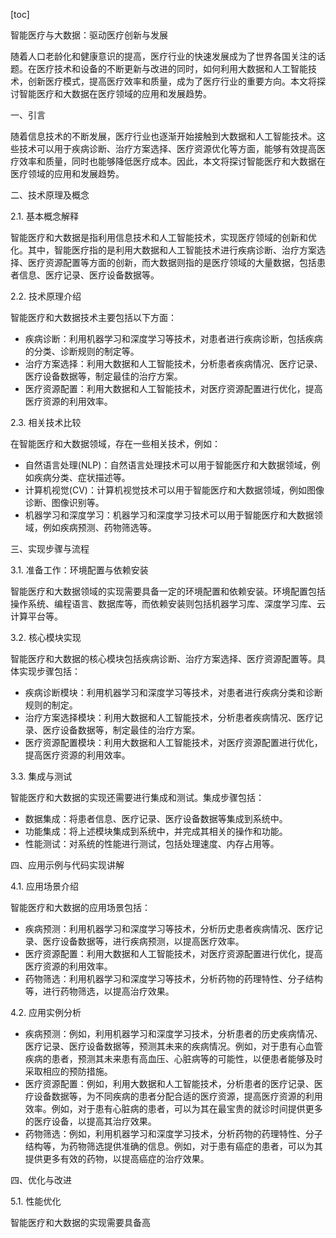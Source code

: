 
[toc]                    
                
                
智能医疗与大数据：驱动医疗创新与发展

随着人口老龄化和健康意识的提高，医疗行业的快速发展成为了世界各国关注的话题。在医疗技术和设备的不断更新与改进的同时，如何利用大数据和人工智能技术，创新医疗模式，提高医疗效率和质量，成为了医疗行业的重要方向。本文将探讨智能医疗和大数据在医疗领域的应用和发展趋势。

一、引言

随着信息技术的不断发展，医疗行业也逐渐开始接触到大数据和人工智能技术。这些技术可以用于疾病诊断、治疗方案选择、医疗资源优化等方面，能够有效提高医疗效率和质量，同时也能够降低医疗成本。因此，本文将探讨智能医疗和大数据在医疗领域的应用和发展趋势。

二、技术原理及概念

2.1. 基本概念解释

智能医疗和大数据是指利用信息技术和人工智能技术，实现医疗领域的创新和优化。其中，智能医疗指的是利用大数据和人工智能技术进行疾病诊断、治疗方案选择、医疗资源配置等方面的创新，而大数据则指的是医疗领域的大量数据，包括患者信息、医疗记录、医疗设备数据等。

2.2. 技术原理介绍

智能医疗和大数据技术主要包括以下方面：

- 疾病诊断：利用机器学习和深度学习等技术，对患者进行疾病诊断，包括疾病的分类、诊断规则的制定等。
- 治疗方案选择：利用大数据和人工智能技术，分析患者疾病情况、医疗记录、医疗设备数据等，制定最佳的治疗方案。
- 医疗资源配置：利用大数据和人工智能技术，对医疗资源配置进行优化，提高医疗资源的利用效率。

2.3. 相关技术比较

在智能医疗和大数据领域，存在一些相关技术，例如：

- 自然语言处理(NLP)：自然语言处理技术可以用于智能医疗和大数据领域，例如疾病分类、症状描述等。
- 计算机视觉(CV)：计算机视觉技术可以用于智能医疗和大数据领域，例如图像诊断、图像识别等。
- 机器学习和深度学习：机器学习和深度学习技术可以用于智能医疗和大数据领域，例如疾病预测、药物筛选等。

三、实现步骤与流程

3.1. 准备工作：环境配置与依赖安装

智能医疗和大数据领域的实现需要具备一定的环境配置和依赖安装。环境配置包括操作系统、编程语言、数据库等，而依赖安装则包括机器学习库、深度学习库、云计算平台等。

3.2. 核心模块实现

智能医疗和大数据的核心模块包括疾病诊断、治疗方案选择、医疗资源配置等。具体实现步骤包括：

- 疾病诊断模块：利用机器学习和深度学习等技术，对患者进行疾病分类和诊断规则的制定。
- 治疗方案选择模块：利用大数据和人工智能技术，分析患者疾病情况、医疗记录、医疗设备数据等，制定最佳的治疗方案。
- 医疗资源配置模块：利用大数据和人工智能技术，对医疗资源配置进行优化，提高医疗资源的利用效率。

3.3. 集成与测试

智能医疗和大数据的实现还需要进行集成和测试。集成步骤包括：

- 数据集成：将患者信息、医疗记录、医疗设备数据等集成到系统中。
- 功能集成：将上述模块集成到系统中，并完成其相关的操作和功能。
- 性能测试：对系统的性能进行测试，包括处理速度、内存占用等。

四、应用示例与代码实现讲解

4.1. 应用场景介绍

智能医疗和大数据的应用场景包括：

- 疾病预测：利用机器学习和深度学习等技术，分析历史患者疾病情况、医疗记录、医疗设备数据等，进行疾病预测，以提高医疗效率。
- 医疗资源配置：利用大数据和人工智能技术，对医疗资源配置进行优化，提高医疗资源的利用效率。
- 药物筛选：利用机器学习和深度学习等技术，分析药物的药理特性、分子结构等，进行药物筛选，以提高治疗效果。

4.2. 应用实例分析

- 疾病预测：例如，利用机器学习和深度学习技术，分析患者的历史疾病情况、医疗记录、医疗设备数据等，预测其未来的疾病情况。例如，对于患有心血管疾病的患者，预测其未来患有高血压、心脏病等的可能性，以便患者能够及时采取相应的预防措施。
- 医疗资源配置：例如，利用大数据和人工智能技术，分析患者的医疗记录、医疗设备数据等，为不同疾病的患者分配合适的医疗资源，提高医疗资源的利用效率。例如，对于患有心脏病的患者，可以为其在最宝贵的就诊时间提供更多的医疗设备，以提高其治疗效果。
- 药物筛选：例如，利用机器学习和深度学习技术，分析药物的药理特性、分子结构等，为药物筛选提供准确的信息。例如，对于患有癌症的患者，可以为其提供更多有效的药物，以提高癌症的治疗效果。

四、优化与改进

5.1. 性能优化

智能医疗和大数据的实现需要具备高

